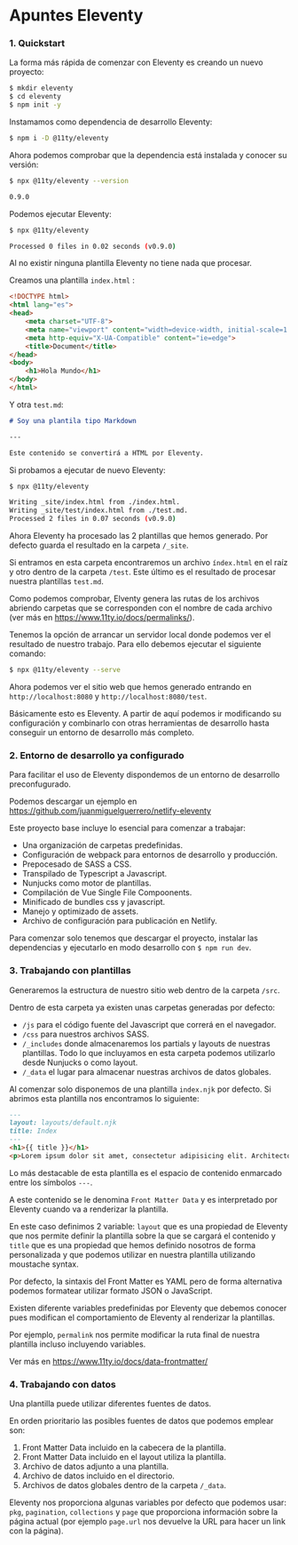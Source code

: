 # Apuntes Eleventy



### 1. Quickstart

La forma más rápida de comenzar con Eleventy es creando un nuevo proyecto:

```bash
$ mkdir eleventy
$ cd eleventy
$ npm init -y
```

Instamamos como dependencia de desarrollo Eleventy:

```bash
$ npm i -D @11ty/eleventy
```

Ahora podemos comprobar que la dependencia está instalada y conocer su versión:

```bash
$ npx @11ty/eleventy --version

0.9.0
```

Podemos ejecutar Eleventy:

```bash
$ npx @11ty/eleventy

Processed 0 files in 0.02 seconds (v0.9.0)
```

Al no existir ninguna plantilla Eleventy no tiene nada que procesar.

Creamos una plantilla ```index.html``` :

```html
<!DOCTYPE html>
<html lang="es">
<head>
	<meta charset="UTF-8">
	<meta name="viewport" content="width=device-width, initial-scale=1.0">
	<meta http-equiv="X-UA-Compatible" content="ie=edge">
	<title>Document</title>
</head>
<body>
	<h1>Hola Mundo</h1>
</body>
</html>
```

Y otra ```test.md```:

```markdown
# Soy una plantila tipo Markdown

---

Este contenido se convertirá a HTML por Eleventy.
```

Si probamos a ejecutar de nuevo Eleventy:

```bash
$ npx @11ty/eleventy

Writing _site/index.html from ./index.html.
Writing _site/test/index.html from ./test.md.
Processed 2 files in 0.07 seconds (v0.9.0)
```

Ahora Eleventy ha procesado las 2 plantillas que hemos generado. Por defecto guarda el resultado en la carpeta ```/_site```.

Si entramos en esta carpeta encontraremos un archivo `índex.html` en el raíz y otro dentro de la carpeta `/test`. Este último es el resultado de procesar nuestra plantillas `test.md`.

Como podemos comprobar, Elventy genera las rutas de los archivos abriendo carpetas que se corresponden con el nombre de cada archivo (ver más en https://www.11ty.io/docs/permalinks/).

Tenemos la opción de arrancar un servidor local donde podemos ver el resultado de nuestro trabajo. Para ello debemos ejecutar el siguiente comando:

```bash
$ npx @11ty/eleventy --serve
```

Ahora podemos ver el sitio web que hemos generado entrando en `http://localhost:8080` y `http://localhost:8080/test`.

Básicamente esto es Eleventy. A partir de aquí podemos ir modificando su configuración y combinarlo con otras herramientas de desarrollo hasta conseguir un entorno de desarrollo más completo.



### 2. Entorno de desarrollo ya configurado

Para facilitar el uso de Eleventy dispondemos de un entorno de desarrollo preconfugurado.

Podemos descargar un ejemplo en https://github.com/juanmiguelguerrero/netlify-eleventy

Este proyecto base incluye lo esencial para comenzar a trabajar: 

- Una organización de carpetas predefinidas.
- Configuración de webpack para entornos de desarrollo y producción.
- Prepocesado de SASS a CSS.
- Transpilado de Typescript a Javascript.
- Nunjucks como motor de plantillas.
- Compilación de Vue Single File Compoonents.
- Minificado de bundles css y javascript.
- Manejo y optimizado de assets.
- Archivo de configuración para publicación en Netlify.

Para comenzar solo tenemos que descargar el proyecto, instalar las dependencias y ejecutarlo en modo desarrollo con `$ npm run dev`.



### 3. Trabajando con plantillas

Generaremos la estructura de nuestro sitio web dentro de la carpeta `/src`.

Dentro de esta carpeta ya existen unas carpetas generadas por defecto:

- `/js` para el código fuente del Javascript que correrá en el navegador.
- `/css` para nuestros archivos SASS.
- `/_includes` donde almacenaremos los partials y layouts de nuestras plantillas. Todo lo que incluyamos en esta carpeta podemos utilizarlo desde Nunjucks o como layout.
- `/_data` el lugar para almacenar nuestras archivos de datos globales.

Al comenzar solo disponemos de una plantilla `index.njk` por defecto. Si abrimos esta plantilla nos encontramos lo siguiente:

```markdown
---
layout: layouts/default.njk
title: Index
---
<h1>{{ title }}</h1>
<p>Lorem ipsum dolor sit amet, consectetur adipisicing elit. Architecto nostrum aspernatur tempore ex alias dolores asperiores, soluta harum debitis sequi quos atque repellendus accusamus excepturi ipsam quasi tenetur natus ipsa.</p>
```

Lo más destacable de esta plantilla es el espacio de contenido enmarcado entre los símbolos `---`.

A este contenido se le denomina `Front Matter Data` y es interpretado por Eleventy cuando va a renderizar la plantilla.

En este caso definimos 2 variable: `layout` que es una propiedad de Eleventy que nos permite definir la plantilla sobre la que se cargará el contenido y `title` que es una propiedad que hemos definido nosotros de forma personalizada y que podemos utilizar en nuestra plantilla utilizando moustache syntax.

Por defecto, la sintaxis del Front Matter es YAML pero de forma alternativa podemos formatear utilizar formato JSON o JavaScript.

Existen diferente variables predefinidas por Eleventy que debemos conocer pues modifican el comportamiento de Eleventy al renderizar la plantillas.

Por ejemplo, `permalink` nos permite modificar la ruta final de nuestra plantilla incluso incluyendo variables.

Ver más en https://www.11ty.io/docs/data-frontmatter/



### 4. Trabajando con datos

Una plantilla puede utilizar diferentes fuentes de datos.

En orden prioritario las posibles fuentes de datos que podemos emplear son:

1. Front Matter Data incluido en la cabecera de la plantilla.
2. Front Matter Data incluido en el layout utiliza la plantilla.
3. Archivo de datos adjunto a una plantilla.
4. Archivo de datos incluido en el directorio.
5. Archivos de datos globales dentro de la carpeta `/_data`.

Eleventy nos proporciona algunas variables por defecto que podemos usar: `pkg`, `pagination`, `collections` y `page` que proporciona información sobre la página actual (por ejemplo `page.url` nos devuelve la URL para hacer un link con la página).











 






























